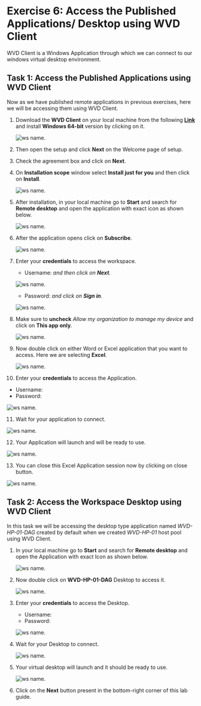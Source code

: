 # **Exercise 6: Access the Published Applications/ Desktop using WVD Client**

WVD Client is a Windows Application through which we can connect to our windows virtual desktop environment.

## **Task 1: Access the Published Applications using WVD Client**

Now as we have published remote applications in previous exercises, here we will be accessing them using WVD Client.

1. Download the **WVD Client** on your local machine from the following [**Link**](https://docs.microsoft.com/en-us/azure/virtual-desktop/connect-windows-7-and-10) and install **Windows 64-bit** version by clicking on it.
   
   ![ws name.](media/a48.png)
   
   
2. Then open the setup and click **Next** on the Welcome page of setup.

3. Check the agreement box and click on **Next**.

4. On **Installation scope** window select **Install just for you** and then click on **Install**.

   ![ws name.](media/wvd41.png)

5. After installation, in your local machine go to **Start** and search for **Remote desktop** and open the application with exact icon as shown below.

   ![ws name.](media/137.png)
   
   
6. After the application opens click on **Subscribe**.

   ![ws name.](media/a49.png)
  
  
7. Enter your **credentials** to access the workspace.

   - Username: **<inject key="AzureAdUserEmail" />** *and then click on **Next**.*
   
   ![ws name.](media/95.png)

   - Password: **<inject key="AzureAdUserPassword" />** *and click on **Sign in**.*

   ![ws name.](media/96.png)
   
   
8. Make sure to **uncheck** *Allow my organization to manage my device* and click on **This app only**.

   ![ws name.](media/55.png)
   
   
9. Now double click on either Word or Excel application that you want to access. Here we are selecting **Excel**. 

   ![ws name.](media/excel.png)
   

10. Enter your **credentials** to access the Application.

   - Username: **<inject key="AzureAdUserEmail" />** 
   - Password: **<inject key="AzureAdUserPassword" />**
   
   ![ws name.](media/89.png)
   

11. Wait for your application to connect.

   ![ws name.](media/58.png)
   

12. Your Application will launch and will be ready to use.

   ![ws name.](media/w13.png) 
    
13. You can close this Excel Application session now by clicking on close button.

   ![ws name.](media/w11.png)
   
## **Task 2: Access the Workspace Desktop using WVD Client**

In this task we will be accessing the desktop type application named *WVD-HP-01-DAG* created by default when we created *WVD-HP-01* host pool using WVD Client.

1. In your local machine go to **Start** and search for **Remote desktop** and open the Application with exact Icon as shown below.

   ![ws name.](media/51.png)
 
2. Now double click on **WVD-HP-01-DAG** Desktop to access it.

   ![ws name.](media/100.png)
   

3. Enter your **credentials** to access the Desktop.

   - Username: **<inject key="AzureAdUserEmail" />** 
   - Password: **<inject key="AzureAdUserPassword" />**
   
   ![ws name.](media/89.png)
   

4. Wait for your Desktop to connect.

   ![ws name.](media/62.png)
   

5. Your virtual desktop will launch and it should be ready to use.
        
   ![ws name.](media/63.png)   
    
     
6. Click on the **Next** button present in the bottom-right corner of this lab guide. 
